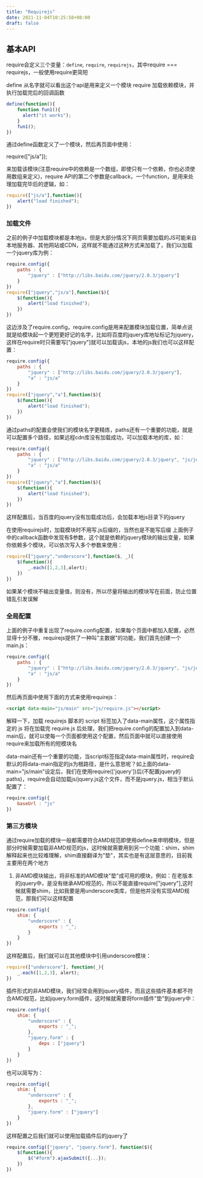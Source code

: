 ```yaml
---
title: "Requirejs"
date: 2021-11-04T10:25:58+08:00
draft: false
---
```




## 基本API

require会定义三个变量：`define`, `require`, `requirejs`，其中require === requirejs，一般使用require更简短

define 从名字就可以看出这个api是用来定义一个模块
require 加载依赖模块，并执行加载完后的回调函数


```js
define(function(){
    function fun1(){
      alert("it works");
    }
    fun1();
})
```

通过define函数定义了一个模块，然后再页面中使用：


require(["js/a"]);

来加载该模块(注意require中的依赖是一个数组，即使只有一个依赖，你也必须使用数组来定义)，require API的第二个参数是callback，一个function，是用来处理加载完毕后的逻辑，如：

```js
require(["js/a"],function(){
    alert("load finished");
})
```

### 加载文件

之前的例子中加载模块都是本地js，但是大部分情况下网页需要加载的JS可能来自本地服务器、其他网站或CDN，这样就不能通过这种方式来加载了，我们以加载一个jquery库为例：

```js
require.config({
    paths : {
        "jquery" : ["http://libs.baidu.com/jquery/2.0.3/jquery"]   
    }
})
require(["jquery","js/a"],function($){
    $(function(){
        alert("load finished");  
    })
})

```
这边涉及了require.config，require.config是用来配置模块加载位置，简单点说就是给模块起一个更短更好记的名字，比如将百度的jquery库地址标记为jquery，这样在require时只需要写["jquery"]就可以加载该js，本地的js我们也可以这样配置：


```js
require.config({
    paths : {
        "jquery" : ["http://libs.baidu.com/jquery/2.0.3/jquery"],
        "a" : "js/a"   
    }
})
require(["jquery","a"],function($){
    $(function(){
        alert("load finished");  
    })
})

```
通过paths的配置会使我们的模块名字更精炼，paths还有一个重要的功能，就是可以配置多个路径，如果远程cdn库没有加载成功，可以加载本地的库，如：

```js
require.config({
    paths : {
        "jquery" : ["http://libs.baidu.com/jquery/2.0.3/jquery", "js/jquery"],
        "a" : "js/a"   
    }
})
require(["jquery","a"],function($){
    $(function(){
        alert("load finished");  
    })
})
```


这样配置后，当百度的jquery没有加载成功后，会加载本地js目录下的jquery

在使用requirejs时，加载模块时不用写.js后缀的，当然也是不能写后缀
上面例子中的callback函数中发现有$参数，这个就是依赖的jquery模块的输出变量，如果你依赖多个模块，可以依次写入多个参数来使用：

```js
require(["jquery","underscore"],function($, _){
    $(function(){
        _.each([1,2,3],alert);
    })
})

```
如果某个模块不输出变量值，则没有，所以尽量将输出的模块写在前面，防止位置错乱引发误解

### 全局配置

上面的例子中重复出现了require.config配置，如果每个页面中都加入配置，必然显得十分不雅，requirejs提供了一种叫"主数据"的功能，我们首先创建一个main.js：

```js
require.config({
    paths : {
        "jquery" : ["http://libs.baidu.com/jquery/2.0.3/jquery", "js/jquery"],
        "a" : "js/a"   
    }
})
```

然后再页面中使用下面的方式来使用requirejs：

```html
<script data-main="js/main" src="js/require.js"></script>

```

解释一下，加载 requirejs 脚本的 script 标签加入了data-main属性，这个属性指定的 js 将在加载完 require.js 后处理，我们把require.config的配置加入到data-main后，就可以使每一个页面都使用这个配置，然后页面中就可以直接使用require来加载所有的短模块名

data-main还有一个重要的功能，当script标签指定data-main属性时，require会默认的将data-main指定的js为根路径，是什么意思呢？如上面的data-main="js/main"设定后，我们在使用require(['jquery'])后(不配置jquery的paths)，require会自动加载js/jquery.js这个文件，而不是jquery.js，相当于默认配置了：

```js
require.config({
    baseUrl : "js"
})
```


### 第三方模块

通过require加载的模块一般都需要符合AMD规范即使用define来申明模块，但是部分时候需要加载非AMD规范的js，这时候就需要用到另一个功能：shim，shim解释起来也比较难理解，shim直接翻译为"垫"，其实也是有这层意思的，目前我主要用在两个地方

1. 非AMD模块输出，将非标准的AMD模块"垫"成可用的模块，例如：在老版本的jquery中，是没有继承AMD规范的，所以不能直接require["jquery"],这时候就需要shim，比如我要是用underscore类库，但是他并没有实现AMD规范，那我们可以这样配置

```js
require.config({
    shim: {
        "underscore" : {
            exports : "_";
        }
    }
})
```
这样配置后，我们就可以在其他模块中引用underscore模块：

```js
require(["underscore"], function(_){
    _.each([1,2,3], alert);
})
```


插件形式的非AMD模块，我们经常会用到jquery插件，而且这些插件基本都不符合AMD规范，比如jquery.form插件，这时候就需要将form插件"垫"到jquery中：

```js
require.config({
    shim: {
        "underscore" : {
            exports : "_";
        },
        "jquery.form" : {
            deps : ["jquery"]
        }
    }
})

```
也可以简写为：

```js
require.config({
    shim: {
        "underscore" : {
            exports : "_";
        },
        "jquery.form" : ["jquery"]
    }
})

```
这样配置之后我们就可以使用加载插件后的jquery了

```js
require.config(["jquery", "jquery.form"], function($){
    $(function(){
        $("#form").ajaxSubmit({...});
    })
})
```